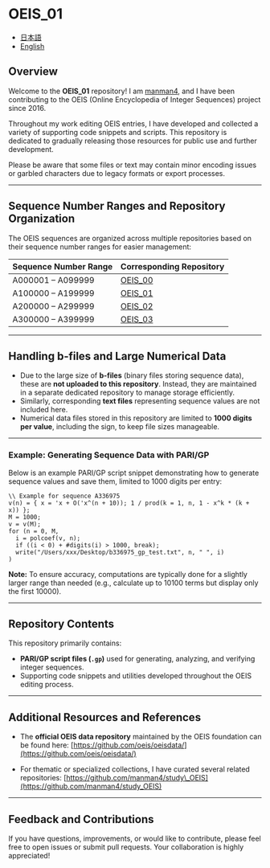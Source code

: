 # OEIS\_01

* [日本語](README_ja.md)
* [English](README.md)

## Overview

Welcome to the **OEIS\_01** repository! I am [manman4](https://github.com/manman4), and I have been contributing to the OEIS (Online Encyclopedia of Integer Sequences) project since 2016.

Throughout my work editing OEIS entries, I have developed and collected a variety of supporting code snippets and scripts. This repository is dedicated to gradually releasing those resources for public use and further development.

Please be aware that some files or text may contain minor encoding issues or garbled characters due to legacy formats or export processes.

---

## Sequence Number Ranges and Repository Organization

The OEIS sequences are organized across multiple repositories based on their sequence number ranges for easier management:

| Sequence Number Range | Corresponding Repository                       |
| --------------------- | ---------------------------------------------- |
| A000001 – A099999     | [OEIS\_00](https://github.com/manman4/OEIS_00) |
| A100000 – A199999     | [OEIS\_01](https://github.com/manman4/OEIS_01) |
| A200000 – A299999     | [OEIS\_02](https://github.com/manman4/OEIS_02) |
| A300000 – A399999     | [OEIS\_03](https://github.com/manman4/OEIS_03) |

---

## Handling b-files and Large Numerical Data

* Due to the large size of **b-files** (binary files storing sequence data), these are **not uploaded to this repository**. Instead, they are maintained in a separate dedicated repository to manage storage efficiently.
* Similarly, corresponding **text files** representing sequence values are not included here.
* Numerical data files stored in this repository are limited to **1000 digits per value**, including the sign, to keep file sizes manageable.

---

### Example: Generating Sequence Data with PARI/GP

Below is an example PARI/GP script snippet demonstrating how to generate sequence values and save them, limited to 1000 digits per entry:

```pari
\\ Example for sequence A336975
v(n) = { x = 'x + O('x^(n + 10)); 1 / prod(k = 1, n, 1 - x^k * (k + x)) };
M = 1000;
v = v(M);
for (n = 0, M,
  i = polcoef(v, n);
  if ((i < 0) + #digits(i) > 1000, break);
  write("/Users/xxx/Desktop/b336975_gp_test.txt", n, " ", i)
)
```

**Note:** To ensure accuracy, computations are typically done for a slightly larger range than needed (e.g., calculate up to 10100 terms but display only the first 10000).

---

## Repository Contents

This repository primarily contains:

* **PARI/GP script files (`.gp`)** used for generating, analyzing, and verifying integer sequences.
* Supporting code snippets and utilities developed throughout the OEIS editing process.

---

## Additional Resources and References

* The **official OEIS data repository** maintained by the OEIS foundation can be found here:
  [https://github.com/oeis/oeisdata/](https://github.com/oeis/oeisdata/)

* For thematic or specialized collections, I have curated several related repositories:
  [https://github.com/manman4/study\_OEIS](https://github.com/manman4/study_OEIS)

---

## Feedback and Contributions

If you have questions, improvements, or would like to contribute, please feel free to open issues or submit pull requests. Your collaboration is highly appreciated!

